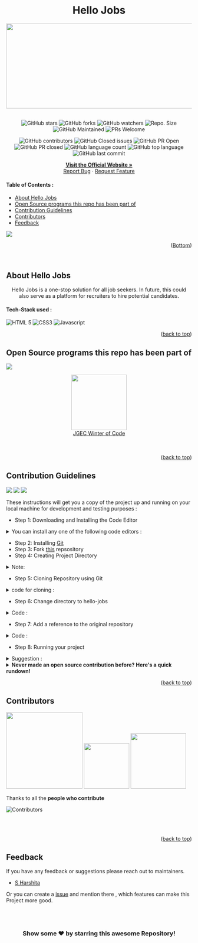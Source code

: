 <div id="top"></div>

<h1 align="center"> Hello Jobs </h1>

<!-- ---------------------------------------------------------------------------------------------------------------------- -->


<div align="center">
  
  <img src = "https://mir-s3-cdn-cf.behance.net/project_modules/max_1200/2000a352812969.59eedeac2642a.gif" width = "580" height = "230">

</div>

<br>
<!-- ---------------------------------------------------------------------------------------------------------------------- -->


<div align="center">

![GitHub stars](https://img.shields.io/github/stars/harshita2216/hello-jobs?color=blueviolet&style=flat-square)
![GitHub forks](https://img.shields.io/github/forks/harshita2216/hello-jobs?color=blueviolet&style=flat-square)
![GitHub watchers](https://img.shields.io/github/watchers/harshita2216/hello-jobs?color=blueviolet&style=flat-square)
![Repo. Size](https://img.shields.io/github/repo-size/harshita2216/hello-jobs?color=blueviolet&style=flat-square)
![GitHub Maintained](https://img.shields.io/badge/Maintained%3F-yes-brightgreen.svg?color=blueviolet&style=flat-square)
![PRs Welcome](https://img.shields.io/badge/PRs-welcome-brightgreen.svg?color=blueviolet&style=flat-square)
    
![GitHub contributors](https://img.shields.io/github/contributors/harshita2216/hello-jobs?color=royalblue&style=flat-square)
![GitHub Closed issues](https://img.shields.io/github/issues-closed-raw/harshita2216/hello-jobs?color=royalblue&style=flat-square)
![GitHub PR Open](https://img.shields.io/github/issues-pr/harshita2216/hello-jobs?color=royalblue&style=flat-square)
![GitHub PR closed](https://img.shields.io/github/issues-pr-closed-raw/harshita2216/hello-jobs?color=royalblue&style=flat-square)
![GitHub language count](https://img.shields.io/github/languages/count/harshita2216/hello-jobs?color=royalblue&style=flat-square)
![GitHub top language](https://img.shields.io/github/languages/top/harshita2216/hello-jobs?color=royalblue&style=flat-square)
![GitHub last commit](https://img.shields.io/github/last-commit/harshita2216/hello-jobs?color=royalblue&style=flat-square)
   

</div>

<!-- ---------------------------------------------------------------------------------------------------------------------- -->



<p align="center">
    <strong> <a href="https://github.com/harshita2216/hello-jobs">Visit the Official Website » </strong></a>
    <br />
    <a href="https://github.com/harshita2216/hello-jobs/issues">Report Bug</a>
    ·
    <a href="https://github.com/harshita2216/hello-jobs/issues">Request Feature</a>
  </p>

<!-- ---------------------------------------------------------------------------------------------------------------------- -->
<!-- TABLE OF CONTENTS -->

#### Table of Contents :
* [About Hello Jobs](#About-Hello-Jobs)
* [Open Source programs this repo has been part of](#Open-Source-programs-this-repo-has-been-part-of)
* [Contribution Guidelines](#Contribution-Guidelines)
* [Contributors](#Contributors)
* [Feedback](#Feedback)

<img src="https://user-images.githubusercontent.com/73097560/115834477-dbab4500-a447-11eb-908a-139a6edaec5c.gif">

<p align="right">(<a href="#Bottom">Bottom</a>)</p>

<br>
<!-- ------------------------------------------------------------------------------------------------------------------------------------------------------ -->
<!-- ------------------------------------------------------------------------------------------------------------------------------------------------------------- -->

<!-- ABOUT THE PROJECT -->
## About Hello Jobs

<p align="center">   Hello Jobs is a one-stop solution for all job seekers. In future, this could also serve as a platform for recruiters to hire potential candidates. 
</p>

  
#### Tech-Stack used :

  ![HTML 5](https://img.shields.io/badge/HTML5-E34F26?style=for-the-badge&logo=html5&logoColor=white)
  ![CSS3](https://img.shields.io/badge/CSS3-1572B6?style=for-the-badge&logo=css3&logoColor=white)
  ![Javascript](https://img.shields.io/badge/JavaScript-323330?style=for-the-badge&logo=javascript&logoColor=F7DF1E)
  
  <p align="right">(<a href="#top">back to top</a>)</p>

<!-- -------------------------------------------------------------------------------------------------------------------------------------------------- -->
<!-- ------------------------------------------------------------------------------------------------------------------------------------------------------------- -->

## Open Source programs this repo has been part of
<a href="https://github.com/harshita2216/hello-jobs"><img src="https://badges.frapsoft.com/os/v2/open-source.svg?v=103"></a>


<div align="center">
<img src="https://media-exp1.licdn.com/dms/image/C560BAQEp7MUBpYE93g/company-logo_200_200/0/1608129179676?e=1651708800&v=beta&t=71R--Oo_R0AHY17EVdLFe50g8M5UAJ4vizvw--RaBAE" width="150px">
</div>

<div align="center">
    <a href="https://jwoc.tech/">JGEC Winter of Code</a>

</div>
<br>

<br>

<p align="right">(<a href="#top">back to top</a>)</p>

<!-- ------------------------------------------------------------------------------------------------------------------------------------------------------------- -->
<!-- ------------------------------------------------------------------------------------------------------------------------------------------------------------- -->

## Contribution Guidelines
<a href="https://github.com/ExpressHermes/Primitive-Paint"><img src="https://img.shields.io/static/v1.svg?label=Contributions&message=Welcome&color=royalblue"></a>
<a href="https://github.com/harshita2216/hello-jobs"><img src="https://img.shields.io/github/contributors/harshita2216/hello-jobs?color=royalblue&style=flat-square"></a>
<a href="https://github.com/harshita2216/hello-jobs"><img src="https://img.shields.io/badge/Maintained%3F-yes-brightgreen.svg?color=royalblue&style=flat-square"></a>
  
  
These instructions will get you a copy of the project up and running on your local machine for development and testing purposes :
* Step 1: Downloading and Installing the Code Editor

<details>
<summary>
You can install any one of the following code editors :
</summary>
<br>
<ul>
<li><a href="https://code.visualstudio.com/">Visual Studio Code</a></li>
<li><a href="https://www.sublimetext.com/3">Sublime Text 3</a></li>
<li><a href="https://atom.io/">Atom</a></li>
</details>
  
* Step 2: Installing <a href="https://git-scm.com/downloads">Git</a>
* Step 3: Fork <a href="https://github.com/harshita2216/hello-jobs">this</a> repsository
* Step 4: Creating Project Directory
<details>
<summary>
Note:
</summary>
<br>
We're creating project directory on the desktop for easy and fast access.
<br>

```bash
cd desktop

mkdir myprojects

cd myprojects
```
</details>
  
* Step 5: Cloning Repository using Git
<details>
<summary>
code for cloning :
</summary>
<br>

```bash
git clone https://github.com/'<your-github-username>'/hello-jobs.git
```
</details>
  
* Step 6: Change directory to hello-jobs
<details>
<summary>
Code :
</summary>
<br>

```bash
cd hello-jobs
```
</details>
  
*  Step 7: Add a reference to the original repository 
<details>
<summary>
Code :
</summary>
<br>

```bash
git remote add upstream https://github.com/harshita2216/hello-jobs.git
```
</details>
  
* Step 8: Running your project
<details>
<summary>
Suggestion :
</summary>
<br>
You can run your project on VS Code's Live Server or your browser.
</details>
  
<details>
     <summary><b>Never made an open source contribution before? Here's a quick rundown!</b></summary>
     <br />
  <br>

*  Fork [this](https://github.com/harshita2216/hello-jobs) repository.


*  Clone your forked copy of the project.

```
git clone https://github.com/<your_user_name>/hello-jobs.git
```


* Navigate to the project directory :file_folder: .

```
cd clone-it
```


* Add a reference(remote) to the original repository.

```
git remote add upstream https://github.com/harshita2216/hello-jobs.git 
```


* Check the remotes for this repository.

```
git remote -v
```


* Always take a pull from the upstream repository to your master branch to keep it at par with the main project(updated repository).

```
git pull upstream main
```


* Create a new branch.

```
git checkout -b <your_branch_name>
```


* Perfom your desired changes to the code base.


* Track your changes:heavy_check_mark: .

```
git add . 
```


* Commit your changes .

```
git commit -m "Relevant message"
```


* Push the committed changes in your feature branch to your remote repo.

```
git push -u origin <your_branch_name>
```


* To create a pull request, click on `compare and pull requests`.


* Add appropriate title and description to your pull request explaining your changes and efforts done.


* Click on `Create Pull Request`.


* Congrats :exclamation: You have made a PR to the harshita2216/hello-jobs :boom: . Wait for your submission to be accepted and your PR to be merged.


* Wait for the pull request to be reviewed by a maintainer, Make changes to the pull request if the reviewing maintainer recommends them.


* Celebrate  🥳  your success after your pull request is merged!

</details>

  
<p align="right">(<a href="#top">back to top</a>)</p>

<!-- ------------------------------------------------------------------------------------------------------------------------------------------------------------- -->
<!-- ------------------------------------------------------------------------------------------------------------------------------------------------------------- -->

## Contributors
<a href="https://github.com/harshita2216/hello-jobs"><img src="https://forthebadge.com/images/badges/built-by-developers.svg" width="207" ></a> 
<a href="https://github.com/harshita2216/hello-jobs"><img src="https://forthebadge.com/images/badges/built-with-love.svg" width="123" ></a> 
<a href="https://github.com/harshita2216/hello-jobs"><img src="https://forthebadge.com/images/badges/built-with-swag.svg" width="150" ></a>   

Thanks to all the **people who contribute**

![Contributors](https://contributors-img.web.app/image?repo=harshita2216/hello-jobs)



<br>

<br>

<p align="right">(<a href="#top">back to top</a>)</p>
  
<!-- ------------------------------------------------------------------------------------------------------------------------------------------------------------------ -->
<!-- ------------------------------------------------------------------------------------------------------------------------------------------------------------------ -->
  
## Feedback

If you have any feedback or suggestions please reach out to maintainers.  
* [S Harshita](https://github.com/harshita2216) 
  
Or you can create a  <a href="https://github.com/harshita2216/hello-jobs/issues">issue</a> and mention there , which features can make this Project more good.

<!-- ------------------------------------------------------------------------------------------------------------------------------------------------------------------ -->

<br>
  
<br>
  
  
<div align="center">

### Show some ❤️ by starring this awesome Repository!

</div>
  
  
<div id="Bottom"></div>


  
  
  





























